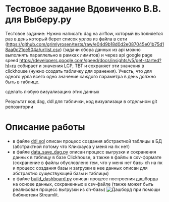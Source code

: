 # Тестовое задание Вдовиченко В.В. для Выберу.ру

Тестовое задание:
Нужно написать dag  на airflow,
 который выполняется раз в день
который берет список урлов из файла в сети (https://github.com/grimlyrosen/tests/raw/e04d9b18d0d2e087045e01b75d18aa0c21ce504a/urllist.csv) (задачи сбора данных из api можно выполнять параллельно в рамках лимитов)
и через api google page speed 
https://developers.google.com/speed/docs/insights/v5/get-started?hl=ru
собирает и значения LCP, TBT 
и сохраняет  эти значения в clickhouse
(нужно создать табличку для хранения).  Учесть, что для одного урла всего одно значение каждого параметра в день должно быть в таблице.

сделать любую визуализацию этих данных 

Результат код dag, ddl для таблички, код визуализаци в отдельном git репозитории

# Описание работы 
- в файле [ddl.sql](https://github.com/VadQua/testVBR/blob/main/ddl.sql) описан процесс создания абстрактной таблицы в БД (абстрактной потому что Кликхауса у меня на пк нет)
- в файле [data_save_dag.py](https://github.com/VadQua/testVBR/blob/main/data_save_dag.py) описан процесс выгрузки и сохранения данных в таблицу в базе Clickhouse, а также в файлы в csv-формате (сохранение в файлы обусловлено тем, что у меня нет базы ch на пк и процесс создания базы и загрузки в нее данных описан для абстрактно существующей базы и таблицы)
- в файле [build_dashboard.py](https://github.com/VadQua/testVBR/blob/main/build_dashboard.py) описан процесс построения дашборда на основе данных, сохраненных в csv-файле (также может быть реализован процесс выгрузки из ch-базы) ![Дашборд](https://github.com/VadQua/testVBR/assets/90639276/99768115-b2b6-4feb-9725-e29199e1b185) при помощи библиотеки Streamlit.

